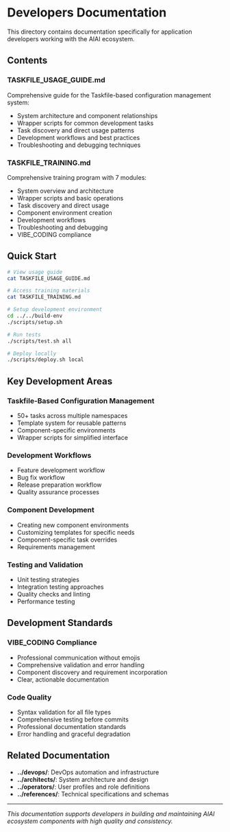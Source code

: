 # Developers Documentation

This directory contains documentation specifically for application developers working with the AIAI ecosystem.

## Contents

### **TASKFILE_USAGE_GUIDE.md**
Comprehensive guide for the Taskfile-based configuration management system:
- System architecture and component relationships
- Wrapper scripts for common development tasks
- Task discovery and direct usage patterns
- Development workflows and best practices
- Troubleshooting and debugging techniques

### **TASKFILE_TRAINING.md**
Comprehensive training program with 7 modules:
- System overview and architecture
- Wrapper scripts and basic operations
- Task discovery and direct usage
- Component environment creation
- Development workflows
- Troubleshooting and debugging
- VIBE_CODING compliance

## Quick Start

```bash
# View usage guide
cat TASKFILE_USAGE_GUIDE.md

# Access training materials
cat TASKFILE_TRAINING.md

# Setup development environment
cd ../../build-env
./scripts/setup.sh

# Run tests
./scripts/test.sh all

# Deploy locally
./scripts/deploy.sh local
```

## Key Development Areas

### **Taskfile-Based Configuration Management**
- 50+ tasks across multiple namespaces
- Template system for reusable patterns
- Component-specific environments
- Wrapper scripts for simplified interface

### **Development Workflows**
- Feature development workflow
- Bug fix workflow
- Release preparation workflow
- Quality assurance processes

### **Component Development**
- Creating new component environments
- Customizing templates for specific needs
- Component-specific task overrides
- Requirements management

### **Testing and Validation**
- Unit testing strategies
- Integration testing approaches
- Quality checks and linting
- Performance testing

## Development Standards

### **VIBE_CODING Compliance**
- Professional communication without emojis
- Comprehensive validation and error handling
- Component discovery and requirement incorporation
- Clear, actionable documentation

### **Code Quality**
- Syntax validation for all file types
- Comprehensive testing before commits
- Professional documentation standards
- Error handling and graceful degradation

## Related Documentation

- **../devops/**: DevOps automation and infrastructure
- **../architects/**: System architecture and design
- **../operators/**: User profiles and role definitions
- **../references/**: Technical specifications and schemas

---

*This documentation supports developers in building and maintaining AIAI ecosystem components with high quality and consistency.*
